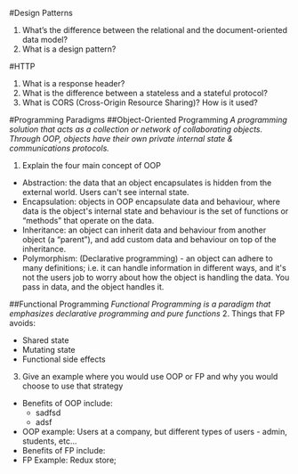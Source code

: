 #Design Patterns
1. What’s the difference between the relational and the document-oriented data model?
2. What is a design pattern?

#HTTP
1. What is a response header?
2. What is the difference between a stateless and a stateful protocol?
3. What is CORS (Cross-Origin Resource Sharing)? How is it used?

#Programming Paradigms
##Object-Oriented Programming
*A programming solution that acts as a collection or network of collaborating objects. Through OOP, objects have their own private internal state & communications protocols.*
1. Explain the four main concept of OOP
  - Abstraction: the data that an object encapsulates is hidden from the external world. Users can't see internal state.
  - Encapsulation: objects in OOP encapsulate data and behaviour, where data is the object's internal state and behaviour is the set of functions or “methods” that operate on the data.
  - Inheritance: an object can inherit data and behaviour from another object (a “parent”), and add custom data and behaviour on top of the inheritance.
  - Polymorphism: (Declarative programming) - an object can adhere to many definitions; i.e. it can handle information in different
  ways, and it's not the users job to worry about how the object is handling the data. You pass in data, and the object handles it.

##Functional Programming
*Functional Programming is a paradigm that emphasizes declarative programming and pure functions*
2. Things that FP avoids:
  - Shared state
  - Mutating state
  - Functional side effects

3. Give an example where you would use OOP or FP and why you would choose to use that strategy
  - Benefits of OOP include:
    - sadfsd
    - adsf
  - OOP example: Users at a company, but different types of users - admin, students, etc...
  - Benefits of FP include:
  - FP Example: Redux store;


